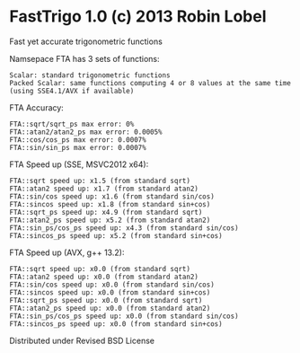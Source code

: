 FastTrigo 1.0 (c) 2013 Robin Lobel
=========
Fast yet accurate trigonometric functions

Namsepace FTA has 3 sets of functions:

    Scalar: standard trigonometric functions
    Packed Scalar: same functions computing 4 or 8 values at the same time (using SSE4.1/AVX if available)
  

FTA Accuracy:

    FTA::sqrt/sqrt_ps max error: 0%
    FTA::atan2/atan2_ps max error: 0.0005%
    FTA::cos/cos_ps max error: 0.0007%
    FTA::sin/sin_ps max error: 0.0007%

FTA Speed up (SSE, MSVC2012 x64):

    FTA::sqrt speed up: x1.5 (from standard sqrt)
    FTA::atan2 speed up: x1.7 (from standard atan2)
    FTA::sin/cos speed up: x1.6 (from standard sin/cos)
    FTA::sincos speed up: x1.8 (from standard sin+cos)
    FTA::sqrt_ps speed up: x4.9 (from standard sqrt)
    FTA::atan2_ps speed up: x5.2 (from standard atan2)
    FTA::sin_ps/cos_ps speed up: x4.3 (from standard sin/cos)
    FTA::sincos_ps speed up: x5.2 (from standard sin+cos)

FTA Speed up (AVX, g++ 13.2):

    FTA::sqrt speed up: x0.0 (from standard sqrt)
    FTA::atan2 speed up: x0.0 (from standard atan2)
    FTA::sin/cos speed up: x0.0 (from standard sin/cos)
    FTA::sincos speed up: x0.0 (from standard sin+cos)
    FTA::sqrt_ps speed up: x0.0 (from standard sqrt)
    FTA::atan2_ps speed up: x0.0 (from standard atan2)
    FTA::sin_ps/cos_ps speed up: x0.0 (from standard sin/cos)
    FTA::sincos_ps speed up: x0.0 (from standard sin+cos)

Distributed under Revised BSD License
